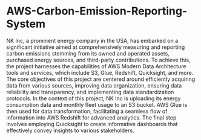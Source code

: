 # AWS-Carbon-Emission-Reporting-System
NK Inc, a prominent energy company in the USA, has embarked on a significant initiative aimed at comprehensively measuring and reporting carbon emissions stemming from its owned and operated assets, purchased energy sources, and third-party contributions. To achieve this, the project harnesses the capabilities of AWS Modern Data Architecture tools and services, which include S3, Glue, Redshift, Quicksight, and more. The core objectives of this project are centered around efficiently acquiring data from various sources, improving data organization, ensuring data reliability and transparency, and implementing data standardization protocols. In the context of this project, NK Inc is uploading its energy consumption data and monthly fleet usage to an S3 bucket. AWS Glue is then used for data transformation, facilitating a seamless flow of information into AWS Redshift for advanced analytics. The final step involves employing Quicksight to create informative dashboards that effectively convey insights to various stakeholders.
